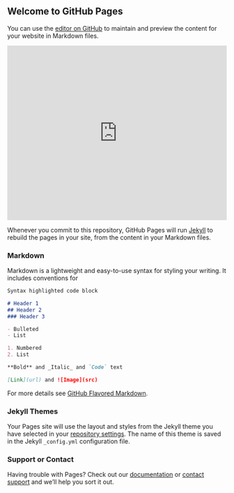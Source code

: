 ## Welcome to GitHub Pages

You can use the [editor on GitHub](https://github.com/adrian-armo/proyecto1-site/edit/gh-pages/index.md) to maintain and preview the content for your website in Markdown files.

<iframe
        width='100%' height='400px'
        src="https://api.mapbox.com/styles/v1/adrian-armo/cku7f541g4h9217mclubvv3r7%2Fdraft.html?title=false&access_token=pk.eyJ1IjoiYWRyaWFuLWFybW8iLCJhIjoiY2pmNmI2MDNvMDIxdDR5bXExYzIxbWY4bCJ9.ert2PpLsrDjgPew71AHPtQ&zoomwheel=false#12/48.8665/2.3176"
        title="Basic" 
        style="border:none;"
></iframe>

Whenever you commit to this repository, GitHub Pages will run [Jekyll](https://jekyllrb.com/) to rebuild the pages in your site, from the content in your Markdown files.

### Markdown

Markdown is a lightweight and easy-to-use syntax for styling your writing. It includes conventions for

```markdown
Syntax highlighted code block

# Header 1
## Header 2
### Header 3

- Bulleted
- List

1. Numbered
2. List

**Bold** and _Italic_ and `Code` text

[Link](url) and ![Image](src)
```

For more details see [GitHub Flavored Markdown](https://guides.github.com/features/mastering-markdown/).

### Jekyll Themes

Your Pages site will use the layout and styles from the Jekyll theme you have selected in your [repository settings](https://github.com/adrian-armo/proyecto1-site/settings/pages). The name of this theme is saved in the Jekyll `_config.yml` configuration file.

### Support or Contact

Having trouble with Pages? Check out our [documentation](https://docs.github.com/categories/github-pages-basics/) or [contact support](https://support.github.com/contact) and we’ll help you sort it out.
